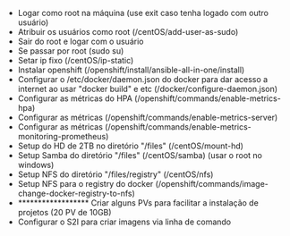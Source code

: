 * Logar como root na máquina (use exit caso tenha logado com outro usuário)
* Atribuir os usuários como root (/centOS/add-user-as-sudo)
* Sair do root e logar com o usuário
* Se passar por root (sudo su)
* Setar ip fixo (/centOS/ip-static)
* Instalar openshift (/openshift/install/ansible-all-in-one/install)
* Configurar o /etc/docker/daemon.json do docker para dar acesso a internet ao usar "docker build" e etc (/docker/configure-daemon.json)
* Configurar as métricas do HPA (/openshift/commands/enable-metrics-hpa)
* Configurar as métricas (/openshift/commands/enable-metrics-server)
* Configurar as métricas (/openshift/commands/enable-metrics-monitoring-prometheus)
* Setup do HD de 2TB no diretório "/files" (/centOS/mount-hd)
* Setup Samba do diretório "/files" (/centOS/samba) (usar o root no windows)
* Setup NFS do diretório "/files/registry" (/centOS/nfs)
* Setup NFS para o registry do docker (/openshift/commands/image-change-docker-registry-to-nfs)
* ****************** Criar alguns PVs para facilitar a instalação de projetos (20 PV de 10GB) 
* Configurar o S2I para criar imagens via linha de comando